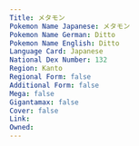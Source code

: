 ```yaml
---
﻿Title: メタモン
Pokemon Name Japanese: メタモン
Pokemon Name German: Ditto
Pokemon Name English: Ditto
Language Card: Japanese
National Dex Number: 132
Region: Kanto
Regional Form: false
Additional Form: false
Mega: false
Gigantamax: false
Cover: false
Link: 
Owned: 
---
```

